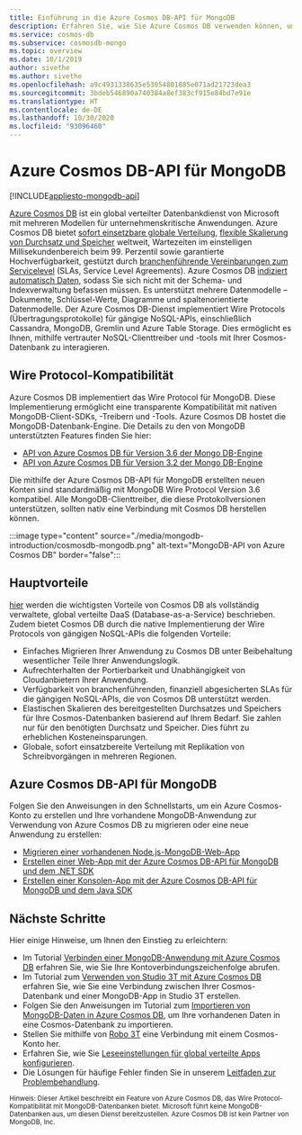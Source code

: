 ```yaml
---
title: Einführung in die Azure Cosmos DB-API für MongoDB
description: Erfahren Sie, wie Sie Azure Cosmos DB verwenden können, um große Datenmengen mithilfe der Azure Cosmos DB-API für MongoDB zu speichern und abzufragen.
ms.service: cosmos-db
ms.subservice: cosmosdb-mongo
ms.topic: overview
ms.date: 10/1/2019
author: sivethe
ms.author: sivethe
ms.openlocfilehash: a9c4931338635e53054801885e071ad21723dea3
ms.sourcegitcommit: 3bdeb546890a740384a8ef383cf915e84bd7e91e
ms.translationtype: HT
ms.contentlocale: de-DE
ms.lasthandoff: 10/30/2020
ms.locfileid: "93096460"
---
```

# <a name="azure-cosmos-dbs-api-for-mongodb"></a>Azure Cosmos DB-API für MongoDB
[!INCLUDE[appliesto-mongodb-api](includes/appliesto-mongodb-api.md)]

[Azure Cosmos DB](introduction.md) ist ein global verteilter Datenbankdienst von Microsoft mit mehreren Modellen für unternehmenskritische Anwendungen. Azure Cosmos DB bietet [sofort einsetzbare globale Verteilung](distribute-data-globally.md), [flexible Skalierung von Durchsatz und Speicher](partitioning-overview.md) weltweit, Wartezeiten im einstelligen Millisekundenbereich beim 99. Perzentil sowie garantierte Hochverfügbarkeit, gestützt durch [branchenführende Vereinbarungen zum Servicelevel](https://azure.microsoft.com/support/legal/sla/cosmos-db/) (SLAs, Service Level Agreements). Azure Cosmos DB [indiziert automatisch Daten](https://www.vldb.org/pvldb/vol8/p1668-shukla.pdf), sodass Sie sich nicht mit der Schema- und Indexverwaltung befassen müssen. Es unterstützt mehrere Datenmodelle – Dokumente, Schlüssel-Werte, Diagramme und spaltenorientierte Datenmodelle. Der Azure Cosmos DB-Dienst implementiert Wire Protocols (Übertragungsprotokolle) für gängige NoSQL-APIs, einschließlich Cassandra, MongoDB, Gremlin und Azure Table Storage. Dies ermöglicht es Ihnen, mithilfe vertrauter NoSQL-Clienttreiber und -tools mit Ihrer Cosmos-Datenbank zu interagieren.

## <a name="wire-protocol-compatibility"></a>Wire Protocol-Kompatibilität

Azure Cosmos DB implementiert das Wire Protocol für MongoDB. Diese Implementierung ermöglicht eine transparente Kompatibilität mit nativen MongoDB-Client-SDKs, -Treibern und -Tools. Azure Cosmos DB hostet die MongoDB-Datenbank-Engine. Die Details zu den von MongoDB unterstützten Features finden Sie hier: 
- [API von Azure Cosmos DB für Version 3.6 der Mongo DB-Engine](mongodb-feature-support-36.md)
- [API von Azure Cosmos DB für Version 3.2 der Mongo DB-Engine](mongodb-feature-support.md)

Die mithilfe der Azure Cosmos DB-API für MongoDB erstellten neuen Konten sind standardmäßig mit MongoDB Wire Protocol Version 3.6 kompatibel. Alle MongoDB-Clienttreiber, die diese Protokollversionen unterstützen, sollten nativ eine Verbindung mit Cosmos DB herstellen können.

:::image type="content" source="./media/mongodb-introduction/cosmosdb-mongodb.png" alt-text="MongoDB-API von Azure Cosmos DB" border="false":::

## <a name="key-benefits"></a>Hauptvorteile

[hier](introduction.md) werden die wichtigsten Vorteile von Cosmos DB als vollständig verwaltete, global verteilte DaaS (Database-as-a-Service) beschrieben. Zudem bietet Cosmos DB durch die native Implementierung der Wire Protocols von gängigen NoSQL-APIs die folgenden Vorteile:

* Einfaches Migrieren Ihrer Anwendung zu Cosmos DB unter Beibehaltung wesentlicher Teile Ihrer Anwendungslogik.
* Aufrechterhalten der Portierbarkeit und Unabhängigkeit von Cloudanbietern Ihrer Anwendung.
* Verfügbarkeit von branchenführenden, finanziell abgesicherten SLAs für die gängigen NoSQL-APIs, die von Cosmos DB unterstützt werden.
* Elastischen Skalieren des bereitgestellten Durchsatzes und Speichers für Ihre Cosmos-Datenbanken basierend auf Ihrem Bedarf. Sie zahlen nur für den benötigten Durchsatz und Speicher. Dies führt zu erheblichen Kosteneinsparungen.
* Globale, sofort einsatzbereite Verteilung mit Replikation von Schreibvorgängen in mehreren Regionen.

## <a name="cosmos-dbs-api-for-mongodb"></a>Azure Cosmos DB-API für MongoDB

Folgen Sie den Anweisungen in den Schnellstarts, um ein Azure Cosmos-Konto zu erstellen und Ihre vorhandene MongoDB-Anwendung zur Verwendung von Azure Cosmos DB zu migrieren oder eine neue Anwendung zu erstellen:

* [Migrieren einer vorhandenen Node.js-MongoDB-Web-App](create-mongodb-nodejs.md)
* [Erstellen einer Web-App mit der Azure Cosmos DB-API für MongoDB und dem .NET SDK](create-mongodb-dotnet.md)
* [Erstellen einer Konsolen-App mit der Azure Cosmos DB-API für MongoDB und dem Java SDK](create-mongodb-java.md)

## <a name="next-steps"></a>Nächste Schritte

Hier einige Hinweise, um Ihnen den Einstieg zu erleichtern:

* Im Tutorial [Verbinden einer MongoDB-Anwendung mit Azure Cosmos DB](connect-mongodb-account.md) erfahren Sie, wie Sie Ihre Kontoverbindungszeichenfolge abrufen.
* Im Tutorial zum [Verwenden von Studio 3T mit Azure Cosmos DB](mongodb-mongochef.md) erfahren Sie, wie Sie eine Verbindung zwischen Ihrer Cosmos-Datenbank und einer MongoDB-App in Studio 3T erstellen.
* Folgen Sie den Anweisungen im Tutorial zum [Importieren von MongoDB-Daten in Azure Cosmos DB](../dms/tutorial-mongodb-cosmos-db.md?toc=%252fazure%252fcosmos-db%252ftoc.json%253ftoc%253d%252fazure%252fcosmos-db%252ftoc.json), um Ihre vorhandenen Daten in eine Cosmos-Datenbank zu importieren.
* Stellen Sie mithilfe von [Robo 3T](mongodb-robomongo.md) eine Verbindung mit einem Cosmos-Konto her.
* Erfahren Sie, wie Sie [Leseeinstellungen für global verteilte Apps konfigurieren](../cosmos-db/tutorial-global-distribution-mongodb.md).
* Die Lösungen für häufige Fehler finden Sie in unserem [Leitfaden zur Problembehandlung](mongodb-troubleshoot.md).


<sup>Hinweis: Dieser Artikel beschreibt ein Feature von Azure Cosmos DB, das Wire Protocol-Kompatibilität mit MongoDB-Datenbanken bietet. Microsoft führt keine MongoDB-Datenbanken aus, um diesen Dienst bereitzustellen. Azure Cosmos DB ist kein Partner von MongoDB, Inc.</sup>